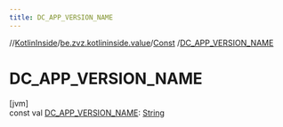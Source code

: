 ```yaml
---
title: DC_APP_VERSION_NAME
---
```

//[KotlinInside](../../../index.html)/[be.zvz.kotlininside.value](../index.html)/[Const](index.html)
/[DC_APP_VERSION_NAME](-d-c_-a-p-p_-v-e-r-s-i-o-n_-n-a-m-e.html)

# DC_APP_VERSION_NAME

[jvm]\
const
val [DC_APP_VERSION_NAME](-d-c_-a-p-p_-v-e-r-s-i-o-n_-n-a-m-e.html): [String](https://kotlinlang.org/api/latest/jvm/stdlib/kotlin/-string/index.html)




